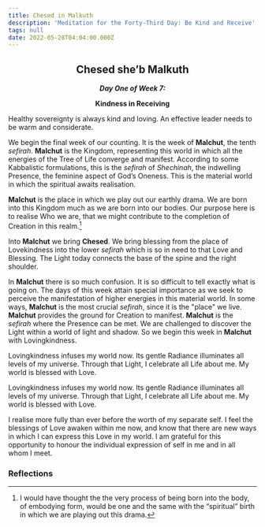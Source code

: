 ```yaml
---
title: Chesed in Malkuth
description: 'Meditation for the Forty-Third Day: Be Kind and Receive'
tags: null
date: 2022-05-28T04:04:00.000Z
---
```


<div style="font-weight: bold; text-align:center">
<h2>Chesed she’b Malkuth</h2>
<i>Day One of Week 7:</i> 
<p>Kindness in Receiving</p>

</div>

<div class="abstract">

Healthy sovereignty is always kind and loving. An effective leader needs to be warm and considerate.

</div>

We begin the final week of our counting. It is the week of **Malchut**, the tenth _sefirah_. **Malchut** is the Kingdom, representing this world in which all the energies of the Tree of Life converge and manifest. According to some Kabbalistic formulations, this is the _sefirah_ of _Shechinah_, the indwelling Presence, the feminine aspect of God’s Oneness. This is the material world in which the spiritual awaits realisation.

**Malchut** is the place in which we play out our earthly drama. We are born into this Kingdom much as we are born into our bodies. Our purpose here is to realise Who we are, that we might contribute to the completion of Creation in this realm.[^1]

Into **Malchut** we bring **Chesed**. We bring blessing from the place of Lovekindness into the lower _sefirah_ which is so in need to that Love and Blessing. The Light today connects the base of the spine and the right shoulder.

In **Malchut** there is so much confusion. It is so difficult to tell exactly what is going on. The days of this week attain special importance as we seek to perceive the manifestation of higher energies in this material world. In some ways, **Malchut** is the most crucial _sefirah_, since it is the "place" we live. **Malchut** provides the ground for Creation to manifest. **Malchut** is the _sefirah_ where the Presence can be met.
We are challenged to discover the Light within a world of light and shadow. So we begin this week in **Malchut** with Lovingkindness.

Lovingkindness infuses my world now. Its gentle Radiance illuminates all levels of my universe. Through that Light, I celebrate all Life about me. My world is blessed with Love.

<div class="abstract">

Lovingkindness infuses my world now. Its gentle Radiance illuminates all levels of my universe. Through that Light, I celebrate all Life about me. My world is blessed with Love.

I realise more fully than ever before the worth of my separate self. I feel the blessings of Love awaken within me now, and know that there are new ways in which I can express this Love in my world. I am grateful for this opportunity to honour the individual expression of self in me and in all whom I meet.

</div>

<h3>Reflections</h3>

[^1]: I would have thought the the very process of being born into the body, of embodying form, would be one and the same with the “spiritual” birth in which we are playing out this drama.

